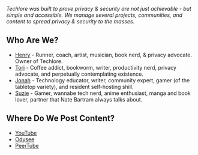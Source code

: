 *Techlore was built to prove privacy & security are not just achievable - but simple and accessible. We manage several projects, communities, and content to spread privacy & security to the masses.*

## Who Are We?
- [Henry](https://hen.omg.lol/) - Runner, coach, artist, musician, book nerd, & privacy advocate. Owner of Techlore.
- [Tori](https://tori.omg.lol/) - Coffee addict, bookworm, writer, productivity nerd, privacy advocate, and perpetually contemplating existence.
- [Jonah](https://jonah.omg.lol/) - Technology educator, writer, community expert, gamer (of the tabletop variety), and resident self-hosting shill.
- [Suzie](https://suzie.omg.lol/) - Gamer, wannabe tech nerd, anime enthusiast, manga and book lover, partner that Nate Bartram always talks about.

## Where Do We Post Content?

- [YouTube](https://youtube.com/techlore)
- [Odysee](https://odysee.com/@techlore:3)
- [PeerTube](https://tilvids.com/c/techlore_channel/videos)
